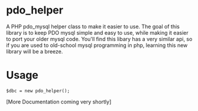 # pdo_helper
A PHP pdo_mysql helper class to make it easier to use.
The goal of this library is to keep PDO mysql simple and easy to use, while making it easier to port your older mysql code. You'll find this libary has a very similar api, so if you are used to old-school mysql programming in php, learning this new library will be a breeze.


# Usage
```
$dbc = new pdo_helper();
```
[More Documentation coming very shortly]
